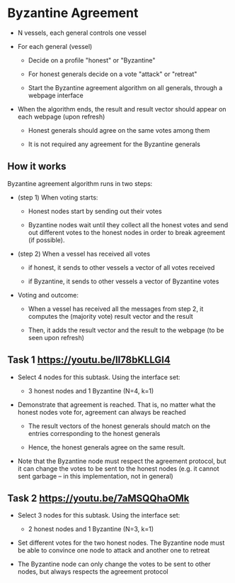 # Byzantine Agreement

* N vessels, each general controls one vessel

* For each general (vessel)

  * Decide on a profile "honest" or "Byzantine"
  
  * For honest generals decide on a vote "attack" or "retreat"
  
  * Start the Byzantine agreement algorithm on all generals, through a webpage interface
  
* When the algorithm ends, the result and result vector should appear on each webpage (upon refresh)

  * Honest generals should agree on the same votes among them
  
  * It is not required any agreement for the Byzantine generals
  
  
## How it works

Byzantine agreement algorithm runs in two steps:

* (step 1) When voting starts:

  * Honest nodes start by sending out their votes
  
  * Byzantine nodes wait until they collect all the honest votes and send out different votes to the honest nodes in order to break agreement (if possible).
  
* (step 2) When a vessel has received all votes

    * if honest, it sends to other vessels a vector of all votes received
    
    * if Byzantine, it sends to other vessels a vector of Byzantine votes
    
* Voting and outcome:

    * When a vessel has received all the messages from step 2, it computes the (majority vote) result vector and the result
    
    * Then, it adds the result vector and the result to the webpage (to be seen upon refresh)

## Task 1 https://youtu.be/ll78bKLLGl4

* Select 4 nodes for this subtask. Using the interface set:

  * 3 honest nodes and 1 Byzantine (N=4, k=1)
  
* Demonstrate that agreement is reached. That is, no matter what the honest nodes vote for, agreement can always be reached

  * The result vectors of the honest generals should match on the entries corresponding to the honest generals
  
  * Hence, the honest generals agree on the same result.
  
* Note that the Byzantine node must respect the agreement protocol, but it can change the votes to be sent to the honest nodes (e.g. it cannot sent garbage – in this implementation, not in general)

## Task 2 https://youtu.be/7aMSQQhaOMk

* Select 3 nodes for this subtask. Using the interface set:

  * 2 honest nodes and 1 Byzantine (N=3, k=1)
  
* Set different votes for the two honest nodes. The Byzantine node must be able to convince one node to attack and another one to retreat

* The Byzantine node can only change the votes to be sent to other nodes, but always respects the agreement protocol

